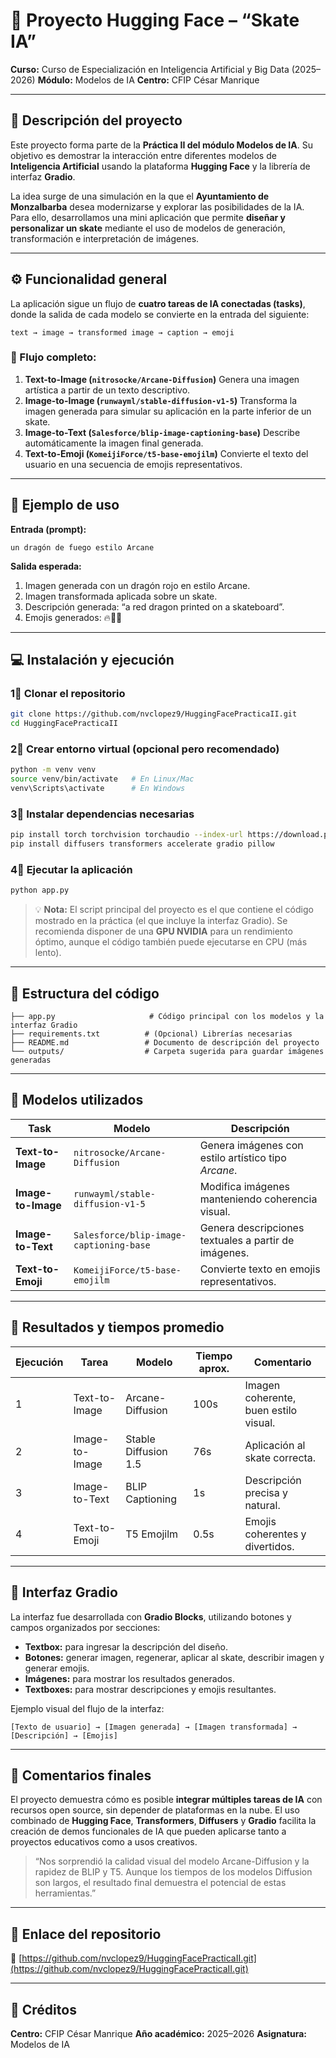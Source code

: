 # 🏉 Proyecto Hugging Face – “Skate IA”

**Curso:** Curso de Especialización en Inteligencia Artificial y Big Data (2025–2026)
**Módulo:** Modelos de IA
**Centro:** CFIP César Manrique

---

## 🧠 Descripción del proyecto

Este proyecto forma parte de la **Práctica II del módulo Modelos de IA**.
Su objetivo es demostrar la interacción entre diferentes modelos de **Inteligencia Artificial** usando la plataforma **Hugging Face** y la librería de interfaz **Gradio**.

La idea surge de una simulación en la que el **Ayuntamiento de Monzalbarba** desea modernizarse y explorar las posibilidades de la IA.
Para ello, desarrollamos una mini aplicación que permite **diseñar y personalizar un skate** mediante el uso de modelos de generación, transformación e interpretación de imágenes.

---

## ⚙️ Funcionalidad general

La aplicación sigue un flujo de **cuatro tareas de IA conectadas (tasks)**, donde la salida de cada modelo se convierte en la entrada del siguiente:

```
text → image → transformed image → caption → emoji
```

### 🧉 Flujo completo:

1. **Text-to-Image (`nitrosocke/Arcane-Diffusion`)**
   Genera una imagen artística a partir de un texto descriptivo.
2. **Image-to-Image (`runwayml/stable-diffusion-v1-5`)**
   Transforma la imagen generada para simular su aplicación en la parte inferior de un skate.
3. **Image-to-Text (`Salesforce/blip-image-captioning-base`)**
   Describe automáticamente la imagen final generada.
4. **Text-to-Emoji (`KomeijiForce/t5-base-emojilm`)**
   Convierte el texto del usuario en una secuencia de emojis representativos.

---

## 🚀 Ejemplo de uso

**Entrada (prompt):**

```
un dragón de fuego estilo Arcane
```

**Salida esperada:**

1. Imagen generada con un dragón rojo en estilo Arcane.
2. Imagen transformada aplicada sobre un skate.
3. Descripción generada: “a red dragon printed on a skateboard”.
4. Emojis generados: 🔥🐉🎨

---

## 💻 Instalación y ejecución

### 1⃣ Clonar el repositorio

```bash
git clone https://github.com/nvclopez9/HuggingFacePracticaII.git
cd HuggingFacePracticaII
```

### 2⃣ Crear entorno virtual (opcional pero recomendado)

```bash
python -m venv venv
source venv/bin/activate   # En Linux/Mac
venv\Scripts\activate      # En Windows
```

### 3⃣ Instalar dependencias necesarias

```bash
pip install torch torchvision torchaudio --index-url https://download.pytorch.org/whl/cu121
pip install diffusers transformers accelerate gradio pillow
```

### 4⃣ Ejecutar la aplicación

```bash
python app.py
```

> 💡 **Nota:** El script principal del proyecto es el que contiene el código mostrado en la práctica (el que incluye la interfaz Gradio).
> Se recomienda disponer de una **GPU NVIDIA** para un rendimiento óptimo, aunque el código también puede ejecutarse en CPU (más lento).

---

## 🧩 Estructura del código

```
├── app.py                     # Código principal con los modelos y la interfaz Gradio
├── requirements.txt          # (Opcional) Librerías necesarias
├── README.md                 # Documento de descripción del proyecto
└── outputs/                  # Carpeta sugerida para guardar imágenes generadas
```

---

## 🧠 Modelos utilizados

| Task               | Modelo                                  | Descripción                                          |
| ------------------ | --------------------------------------- | ---------------------------------------------------- |
| **Text-to-Image**  | `nitrosocke/Arcane-Diffusion`           | Genera imágenes con estilo artístico tipo *Arcane*.  |
| **Image-to-Image** | `runwayml/stable-diffusion-v1-5`        | Modifica imágenes manteniendo coherencia visual.     |
| **Image-to-Text**  | `Salesforce/blip-image-captioning-base` | Genera descripciones textuales a partir de imágenes. |
| **Text-to-Emoji**  | `KomeijiForce/t5-base-emojilm`          | Convierte texto en emojis representativos.           |

---

## 🗾 Resultados y tiempos promedio

| Ejecución | Tarea          | Modelo               | Tiempo aprox. | Comentario                            |
| --------- | -------------- | -------------------- | ------------- | ------------------------------------- |
| 1         | Text-to-Image  | Arcane-Diffusion     | 100s          | Imagen coherente, buen estilo visual. |
| 2         | Image-to-Image | Stable Diffusion 1.5 | 76s           | Aplicación al skate correcta.         |
| 3         | Image-to-Text  | BLIP Captioning      | 1s            | Descripción precisa y natural.        |
| 4         | Text-to-Emoji  | T5 Emojilm           | 0.5s          | Emojis coherentes y divertidos.       |

---

## 🎨 Interfaz Gradio

La interfaz fue desarrollada con **Gradio Blocks**, utilizando botones y campos organizados por secciones:

* **Textbox:** para ingresar la descripción del diseño.
* **Botones:** generar imagen, regenerar, aplicar al skate, describir imagen y generar emojis.
* **Imágenes:** para mostrar los resultados generados.
* **Textboxes:** para mostrar descripciones y emojis resultantes.

Ejemplo visual del flujo de la interfaz:

```
[Texto de usuario] → [Imagen generada] → [Imagen transformada] → [Descripción] → [Emojis]
```

---

## 💬 Comentarios finales

El proyecto demuestra cómo es posible **integrar múltiples tareas de IA** con recursos open source, sin depender de plataformas en la nube.
El uso combinado de **Hugging Face**, **Transformers**, **Diffusers** y **Gradio** facilita la creación de demos funcionales de IA que pueden aplicarse tanto a proyectos educativos como a usos creativos.

> “Nos sorprendió la calidad visual del modelo Arcane-Diffusion y la rapidez de BLIP y T5.
> Aunque los tiempos de los modelos Diffusion son largos, el resultado final demuestra el potencial de estas herramientas.”

---

## 💎 Enlace del repositorio

🔗 [https://github.com/nvclopez9/HuggingFacePracticaII.git](https://github.com/nvclopez9/HuggingFacePracticaII.git)

---

## 🧩 Créditos

**Centro:** CFIP César Manrique
**Año académico:** 2025–2026
**Asignatura:** Modelos de IA
